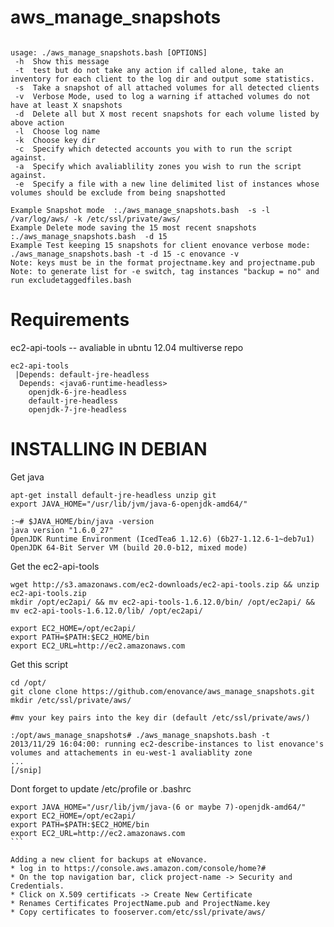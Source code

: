 aws_manage_snapshots
====================
```

usage: ./aws_manage_snapshots.bash [OPTIONS]
 -h  Show this message
 -t  test but do not take any action if called alone, take an inventory for each client to the log dir and output some statistics.
 -s  Take a snapshot of all attached volumes for all detected clients
 -v  Verbose Mode, used to log a warning if attached volumes do not have at least X snapshots
 -d  Delete all but X most recent snapshots for each volume listed by above action
 -l  Choose log name
 -k  Choose key dir
 -c  Specify which detected accounts you with to run the script against.
 -a  Specify which avaliablility zones you wish to run the script against.
 -e  Specify a file with a new line delimited list of instances whose volumes should be exclude from being snapshotted

Example Snapshot mode  :./aws_manage_snapshots.bash  -s -l /var/log/aws/ -k /etc/ssl/private/aws/
Example Delete mode saving the 15 most recent snapshots  :./aws_manage_snapshots.bash  -d 15
Example Test keeping 15 snapshots for client enovance verbose mode: ./aws_manage_snapshots.bash -t -d 15 -c enovance -v
Note: keys must be in the format projectname.key and projectname.pub
Note: to generate list for -e switch, tag instances "backup = no" and run excludetaggedfiles.bash

```

Requirements
============
ec2-api-tools  -- avaliable in ubntu 12.04 multiverse repo

```
ec2-api-tools
 |Depends: default-jre-headless
  Depends: <java6-runtime-headless>
    openjdk-6-jre-headless
    default-jre-headless
    openjdk-7-jre-headless

```

INSTALLING IN DEBIAN
====================


Get java
```
apt-get install default-jre-headless unzip git
export JAVA_HOME="/usr/lib/jvm/java-6-openjdk-amd64/"

:~# $JAVA_HOME/bin/java -version
java version "1.6.0_27"
OpenJDK Runtime Environment (IcedTea6 1.12.6) (6b27-1.12.6-1~deb7u1)
OpenJDK 64-Bit Server VM (build 20.0-b12, mixed mode)

```

Get the ec2-api-tools

```
wget http://s3.amazonaws.com/ec2-downloads/ec2-api-tools.zip && unzip ec2-api-tools.zip
mkdir /opt/ec2api/ && mv ec2-api-tools-1.6.12.0/bin/ /opt/ec2api/ && mv ec2-api-tools-1.6.12.0/lib/ /opt/ec2api/

export EC2_HOME=/opt/ec2api/
export PATH=$PATH:$EC2_HOME/bin
export EC2_URL=http://ec2.amazonaws.com
```

Get this script
```
cd /opt/
git clone clone https://github.com/enovance/aws_manage_snapshots.git 
mkdir /etc/ssl/private/aws/

#mv your key pairs into the key dir (default /etc/ssl/private/aws/)

:/opt/aws_manage_snapshots# ./aws_manage_snapshots.bash -t
2013/11/29 16:04:00: running ec2-describe-instances to list enovance's volumes and attachements in eu-west-1 avaliablity zone
...
[/snip]
```

Dont forget to update /etc/profile or .bashrc
````
export JAVA_HOME="/usr/lib/jvm/java-(6 or maybe 7)-openjdk-amd64/"
export EC2_HOME=/opt/ec2api/
export PATH=$PATH:$EC2_HOME/bin
export EC2_URL=http://ec2.amazonaws.com
```

Adding a new client for backups at eNovance.
* log in to https://console.aws.amazon.com/console/home?#
* On the top navigation bar, click project-name -> Security and Credentials.
* Click on X.509 certificats -> Create New Certificate
* Renames Certificates ProjectName.pub and ProjectName.key
* Copy certificates to fooserver.com/etc/ssl/private/aws/ 





